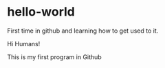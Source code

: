 # hello-world
First time in github and learning how to get used to it.

Hi Humans!

This is my first program in Github
